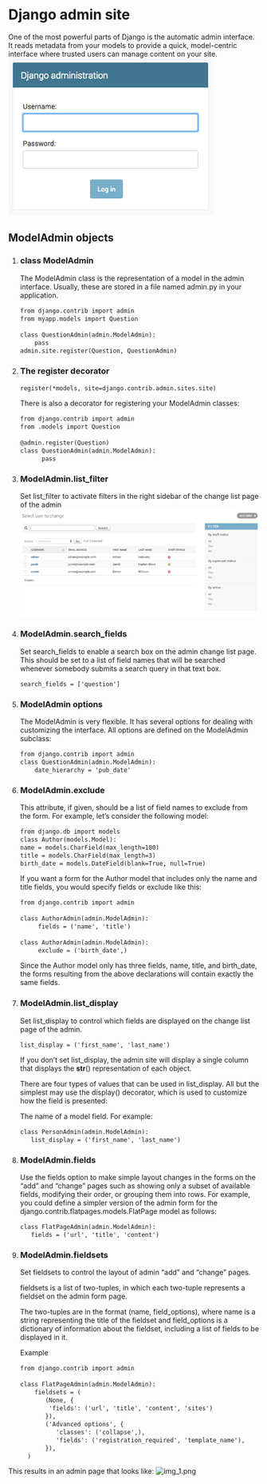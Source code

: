 # Django admin site
One of the most powerful parts of Django is the automatic admin interface. It reads metadata from your models to provide a quick, model-centric interface where trusted users can manage content on your site.
![django_admin.png](django_admin.png)
##  ModelAdmin objects
1. ### class ModelAdmin
    The ModelAdmin class is the representation of a model in the admin interface. Usually, these are stored in a file named admin.py in your application.
    ```
   from django.contrib import admin
    from myapp.models import Question

    class QuestionAdmin(admin.ModelAdmin):
        pass
    admin.site.register(Question, QuestionAdmin)
   ```
2. ### The register decorator
       register(*models, site=django.contrib.admin.sites.site)
    There is also a decorator for registering your ModelAdmin classes:
    ```
   from django.contrib import admin
    from .models import Question

    @admin.register(Question)
    class QuestionAdmin(admin.ModelAdmin):
          pass
   ```
3. ### ModelAdmin.list_filter
    Set list_filter to activate filters in the right sidebar of the change list page of the admin
![img.png](img.png)

4. ### ModelAdmin.search_fields
    Set search_fields to enable a search box on the admin change list page. This should be set to a list of field names that will be searched whenever somebody submits a search query in that text box.
    ```
   search_fields = ['question']
   ```

5. ### ModelAdmin options
   The ModelAdmin is very flexible. It has several options for dealing with customizing the interface. All options are defined on the ModelAdmin subclass:
   ```
   from django.contrib import admin
   class QuestionAdmin(admin.ModelAdmin):
       date_hierarchy = 'pub_date'
   ```
6. ### ModelAdmin.exclude
    This attribute, if given, should be a list of field names to exclude from the form.
    For example, let’s consider the following model:
    ```
   from django.db import models
    class Author(models.Model):
    name = models.CharField(max_length=100)
    title = models.CharField(max_length=3)
    birth_date = models.DateField(blank=True, null=True)
   ```
    If you want a form for the Author model that includes only the name and title fields, you would specify fields or exclude like this:
    ```
   from django.contrib import admin

    class AuthorAdmin(admin.ModelAdmin):
         fields = ('name', 'title')

    class AuthorAdmin(admin.ModelAdmin):
         exclude = ('birth_date',)
   ```

    Since the Author model only has three fields, name, title, and birth_date, the forms resulting from the above declarations will contain exactly the same fields.
7. ### ModelAdmin.list_display
    Set list_display to control which fields are displayed on the change list page of the admin.
    ```
   list_display = ('first_name', 'last_name')
   ```
    If you don’t set list_display, the admin site will display a single column that displays the __str__() representation of each object.

    There are four types of values that can be used in list_display. All but the simplest may use the display() decorator, which is used to customize how the field is presented:

    The name of a model field. For example:
    ```
   class PersonAdmin(admin.ModelAdmin):
       list_display = ('first_name', 'last_name')
   ```

8. ### ModelAdmin.fields 
    Use the fields option to make simple layout changes in the forms on the “add” and “change” pages such as showing only a subset of available fields, modifying their order, or grouping them into rows. For example, you could define a simpler version of the admin form for the django.contrib.flatpages.models.FlatPage model as follows:
    ```
   class FlatPageAdmin(admin.ModelAdmin):
       fields = ('url', 'title', 'content')
   ```

9. ### ModelAdmin.fieldsets
    Set fieldsets to control the layout of admin “add” and “change” pages.

    fieldsets is a list of two-tuples, in which each two-tuple represents a fieldset on the admin form page.

    The two-tuples are in the format (name, field_options), where name is a string representing the title of the fieldset and field_options is a dictionary of information about the fieldset, including a list of fields to be displayed in it.

    Example
    ```
   from django.contrib import admin

    class FlatPageAdmin(admin.ModelAdmin):
        fieldsets = (
           (None, {
            'fields': ('url', 'title', 'content', 'sites')
           }),
           ('Advanced options', {
              'classes': ('collapse',),
              'fields': ('registration_required', 'template_name'),
           }),
      )
   ```

This results in an admin page that looks like:
![img_1.png](img_1.png)